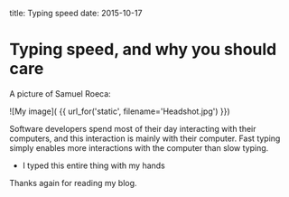 title: Typing speed
date: 2015-10-17

# Typing speed, and why you should care

A picture of Samuel Roeca:

![My image]( {{ url_for('static', filename='Headshot.jpg') }})


Software developers spend most of their day interacting with their computers, and this interaction is mainly with their computer. Fast typing simply enables more interactions with the computer than slow typing.

* I typed this entire thing with my hands

Thanks again for reading my blog.
